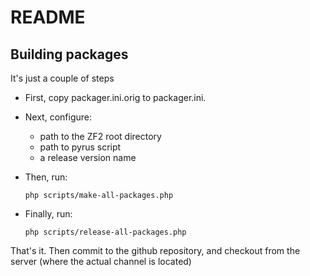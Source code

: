 README
======

Building packages
-----------------

It's just a couple of steps

* First, copy packager.ini.orig to packager.ini.
* Next, configure:
    * path to the ZF2 root directory
    * path to pyrus script
    * a release version name
* Then, run:

  `php scripts/make-all-packages.php`

* Finally, run:

  `php scripts/release-all-packages.php`

That's it. Then commit to the github repository, and checkout
from the server (where the actual channel is located)
 